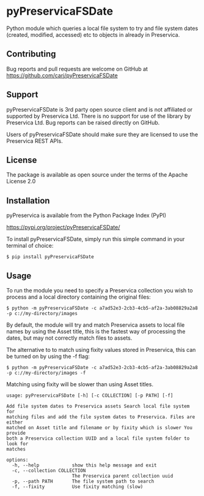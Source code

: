 # pyPreservicaFSDate

Python module which queries a local file system to try and file system dates (created, modified, accessed) 
etc to objects in already in Preservica.

## Contributing

Bug reports and pull requests are welcome on GitHub at https://github.com/carj/pyPreservicaFSDate

## Support 

pyPreservicaFSDate is 3rd party open source client and is not affiliated or supported by Preservica Ltd.
There is no support for use of the library by Preservica Ltd.
Bug reports can be raised directly on GitHub.

Users of pyPreservicaFSDate should make sure they are licensed to use the Preservica REST APIs. 

## License

The package is available as open source under the terms of the Apache License 2.0

## Installation

pyPreservica is available from the Python Package Index (PyPI)

https://pypi.org/project/pyPreservicaFSDate/

To install pyPreservicaFSDate, simply run this simple command in your terminal of choice:


    $ pip install pyPreservicaFSDate



## Usage

To run the module you need to specify a Preservica collection you wish to process and a local directory
containing the original files:


    $ python -m pyPreservicaFSDate -c a7ad52e3-2cb3-4cb5-af2a-3ab08829a2a8 -p c://my-directory/images

By default, the module will try and match Preservica assets to local file names by using the Asset title, this is 
the fastest way of processing the dates, but may not correctly match files to assets.

The alternative to to match using fixity values stored in Preservica, this can be turned on by using the -f flag:

    $ python -m pyPreservicaFSDate -c a7ad52e3-2cb3-4cb5-af2a-3ab08829a2a8 -p c://my-directory/images -f

Matching using fixity will be slower than using Asset titles.

```
usage: pyPreservicaFSDate [-h] [-c COLLECTION] [-p PATH] [-f]

Add file system dates to Preservica assets Search local file system for
matching files and add the file system dates to Preservica. Files are either
matched on Asset title and filename or by fixity which is slower You provide
both a Preservica collection UUID and a local file system folder to look for
matches

options:
  -h, --help            show this help message and exit
  -c, --collection COLLECTION
                        The Preservica parent collection uuid
  -p, --path PATH       The file system path to search
  -f, --fixity          Use fixity matching (slow)

```